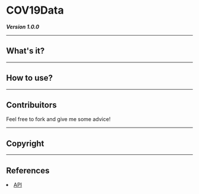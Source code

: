 # COV19Data
***Version 1.0.0***

<hr>

## What's it?

<hr>

## How to use?

<hr>

## Contribuitors
  <p>Feel free to fork and give me some advice!</p>
  
<hr>

## Copyright

<hr>

## References
<li>
  <a href=" href="https://pomber.github.io/covid19/timeseries.json">API</a>
</li>
